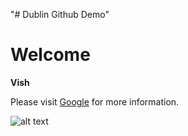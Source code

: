 "# Dublin Github Demo" 
# Welcome
**Vish**

Please visit [Google](https://www.google.com) for more information.

![alt text](https://cdn.icon-icons.com/icons2/2351/PNG/512/logo_google_icon_143197.png)
